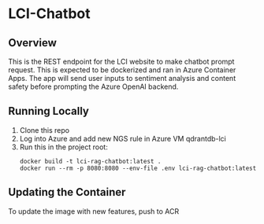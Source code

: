 # LCI-Chatbot

## Overview
This is the REST endpoint for the LCI website to make chatbot prompt request. This is expected to be dockerized and ran in Azure Container Apps.
The app will send user inputs to sentiment analysis and content safety before prompting the Azure OpenAI backend.


## Running Locally
1. Clone this repo
2. Log into Azure and add new NGS rule in Azure VM qdrantdb-lci
3. Run this in the project root:
   ```
   docker build -t lci-rag-chatbot:latest .
   docker run --rm -p 8080:8080 --env-file .env lci-rag-chatbot:latest
   ```

## Updating the Container
To update the image with new features, push to ACR
